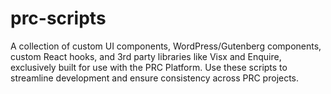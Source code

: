 # prc-scripts
A collection of custom UI components, WordPress/Gutenberg components, custom React hooks, and 3rd party libraries like Visx and Enquire, exclusively built for use with the PRC Platform. Use these scripts to streamline development and ensure consistency across PRC projects.
